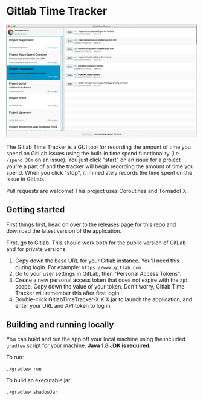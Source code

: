 # Gitlab Time Tracker

![Main Page](TimeTracker.png)

The Gitlab Time Tracker is a GUI tool for recording the amount of time you spend on GitLab issues
using the built-in time spend functionality (i.e. `/spend 30m` on an issue). You just click "start" on
an issue for a project you're a part of and the tracker will begin recording the amount of time you spend.
When you click "stop", it immediately records the time spent on the issue in GitLab.

Pull requests are welcome! This project uses Coroutines and TornadoFX.

## Getting started

First things first, head on over to the [releases page](https://github.com/emanguy/GitlabTimeTracker/releases) for this repo and download the latest version of the
application.

First, go to Gitlab. This should work both for the public version of GitLab and for private versions.

1. Copy down the base URL for your Gitlab instance. You'll need this during login. For example: `https://www.gitlab.com`.
2. Go to your user settings in GitLab, then "Personal Access Tokens".
3. Create a new personal access token that does not expire with the `api` scope. Copy down the value of your token. Don't worry, Gitlab Time Tracker will remember this after first login.
4. Double-click GitlabTimeTracker-X.X.X.jar to launch the application, and enter your URL and API token to log in.

## Building and running locally

You can build and run the app off your local machine using the included `gradlew` script for your machine. **Java 1.8 JDK is required.**

To run:

    ./gradlew run
    
To build an executable jar:

    ./gradlew shadowJar